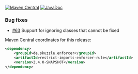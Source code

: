 [![Maven Central](https://img.shields.io/static/v1?label=MavenCentral&message=2.4.0-SNAPSHOT&color=blue)](https://search.maven.org/artifact/de.skuzzle.enforcer/restrict-imports-enforcer-rule/2.4.0-SNAPSHOT/jar) [![JavaDoc](https://img.shields.io/static/v1?label=JavaDoc&message=2.4.0-SNAPSHOT&color=orange)](http://www.javadoc.io/doc/de.skuzzle.enforcer/restrict-imports-enforcer-rule/2.4.0-SNAPSHOT)

### Bug fixes
* [#63](https://github.com/skuzzle/restrict-imports-enforcer-rule/issues/63)  Support for ignoring classes that cannot be fixed

Maven Central coordinates for this release:

```xml
<dependency>
    <groupId>de.skuzzle.enforcer</groupId>
    <artifactId>restrict-imports-enforcer-rule</artifactId>
    <version>2.4.0-SNAPSHOT</version>
</dependency>
```

